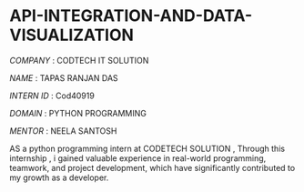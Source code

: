# API-INTEGRATION-AND-DATA-VISUALIZATION

*COMPANY* : CODTECH IT SOLUTION

*NAME* : TAPAS RANJAN DAS

*INTERN ID* : Cod40919

*DOMAIN* : PYTHON PROGRAMMING

*MENTOR* : NEELA SANTOSH

AS a python programming intern at CODETECH SOLUTION , Through this internship , i gained valuable experience in real-world programming, teamwork, and project development, which have significantly contributed to my growth as  a developer.  
